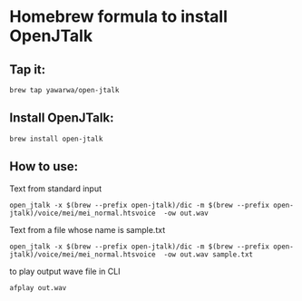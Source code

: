 # Homebrew formula to install OpenJTalk  

## Tap it:

```
brew tap yawarwa/open-jtalk
```

## Install OpenJTalk:

```
brew install open-jtalk
```

## How to use:

Text from standard input

```
open_jtalk -x $(brew --prefix open-jtalk)/dic -m $(brew --prefix open-jtalk)/voice/mei/mei_normal.htsvoice  -ow out.wav
```

Text from a file whose name is sample.txt

```
open_jtalk -x $(brew --prefix open-jtalk)/dic -m $(brew --prefix open-jtalk)/voice/mei/mei_normal.htsvoice  -ow out.wav sample.txt
```

to play output wave file in CLI

```
afplay out.wav
```
